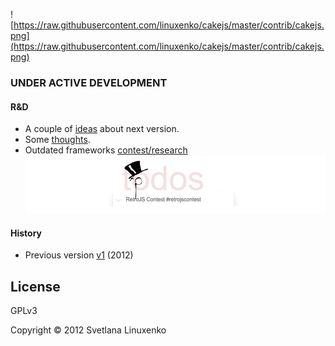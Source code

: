 ![https://raw.githubusercontent.com/linuxenko/cakejs/master/contrib/cakejs.png](https://raw.githubusercontent.com/linuxenko/cakejs/master/contrib/cakejs.png)


### UNDER ACTIVE DEVELOPMENT

#### R&D

 * A couple of [ideas](https://github.com/linuxenko/cakejs/issues/1) about next version.
 * Some [thoughts](https://github.com/linuxenko/cakejs/blob/master/docs/THOUGHTS.md).
 * Outdated frameworks [contest/research](https://github.com/b37t1td/retrojscontest)
 [![](https://raw.githubusercontent.com/linuxenko/linuxenko.github.io/master/showcase/file/retrojs.png)](https://raw.githubusercontent.com/linuxenko/linuxenko.github.io/master/showcase/file/retrojs.png)

#### History

 * Previous version [v1](https://github.com/linuxenko/cakejs/tree/outdated-v1) (2012)
 
## License

GPLv3

Copyright © 2012 Svetlana Linuxenko
